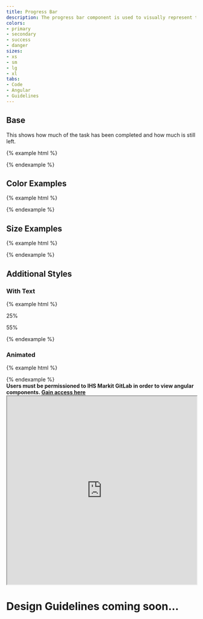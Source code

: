 ```yaml
---
title: Progress Bar
description: The progress bar component is used to visually represent the completion of a task or operation.
colors:
- primary
- secondary
- success
- danger
sizes:
- xs
- sm
- lg
- xl
tabs:
- Code
- Angular
- Guidelines
---
```


<!-- Start Cupcake Code Tab -->
<div id="code" class="docs-tabs-content" markdown="1">

## Base
This shows how much of the task has been completed and how much is still left.

{% example html %}
<div class="c-progress c-progress-primary">
    <div class="c-progress-meter" style="width: 10%"></div>
</div>
{% endexample %}

## Color Examples

{% example html %}
<div class="c-progress c-progress-primary">
    <div class="c-progress-meter" style="width: 10%"></div>
</div>
<div class="c-progress c-progress-success">
    <div class="c-progress-meter" style="width: 80%"></div>
</div>
{% endexample %}

## Size Examples

{% example html %}
<div class="c-progress c-progress-sm c-progress-primary">
    <div class="c-progress-meter" style="width: 20%"></div>
</div>
<div class="c-progress c-progress-primary">
    <div class="c-progress-meter" style="width: 60%"></div>
</div>
<div class="c-progress c-progress-lg c-progress-primary">
    <div class="c-progress-meter" style="width: 80%"></div>
</div>
{% endexample %}

## Additional Styles

### With Text

{% example html %}
<div class="c-progress c-progress-primary">
	<span class="c-progress-meter" style="width: 25%">
    <p class="c-progress-meter-text">25%</p>
  </span>
</div>
<div class="c-progress c-progress-lg c-progress-primary">
	<span class="c-progress-meter" style="width: 55%">
    <p class="c-progress-meter-text">55%</p>
  </span>
</div>
{% endexample %}

### Animated

{% example html %}
<div class="c-progress c-progress-primary">
	<div class="c-progress-meter-animated" style="width: 10%"></div>
</div>
<div class="c-progress c-progress-success">
	<div class="c-progress-meter-animated" style="width: 50%"></div>
</div>
{% endexample %}

</div>
<!-- End Cupcake Code Tab -->

<!-- Start Angular Code Tab -->
<div id="angular" class="docs-tabs-content" markdown="1">

<div class="c-alert c-alert-warning">
  <i class="fa fa-exclamation-circle c-alert-icon" aria-hidden="true"></i>
    <div class="c-alert-content"><strong>
    Users must be permissioned to IHS Markit GitLab in order to view angular components.  
    <a href="https://confluence.ihsmarkit.com/pages/viewpage.action?spaceKey=DT&title=GitLab+-+Access">Gain access here</a>
      </strong>
    </div>
</div>

<iframe title="storybook" width="100%" height="500px" src="http://cupcake-sprinkles.surge.sh/"></iframe>

</div>
<!-- End Angular Code Tab -->

<!-- Start Design Tab -->
<div id="guidelines" class="docs-tabs-content" markdown="1">

# Design Guidelines coming soon...


</div>
<!-- End Design Tab -->




